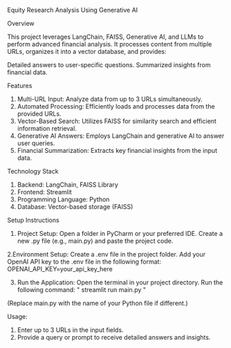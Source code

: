 Equity Research Analysis Using Generative AI


Overview

This project leverages LangChain, FAISS, Generative AI, and LLMs to perform advanced financial analysis. It processes content from multiple URLs, organizes it into a vector database, and provides:

Detailed answers to user-specific questions.
Summarized insights from financial data.

Features

1. Multi-URL Input: Analyze data from up to 3 URLs simultaneously.
2. Automated Processing: Efficiently loads and processes data from the provided URLs.
3. Vector-Based Search: Utilizes FAISS for similarity search and efficient information retrieval.
4. Generative AI Answers: Employs LangChain and generative AI to answer user queries.
5. Financial Summarization: Extracts key financial insights from the input data.
   
Technology Stack

1. Backend: LangChain, FAISS Library
2. Frontend: Streamlit
3. Programming Language: Python
4. Database: Vector-based storage (FAISS)
   
Setup Instructions

1. Project Setup:
Open a folder in PyCharm or your preferred IDE.
Create a new .py file (e.g., main.py) and paste the project code.

2.Environment Setup:
Create a .env file in the project folder.
Add your OpenAI API key to the .env file in the following format:
OPENAI_API_KEY=your_api_key_here  

3. Run the Application:
Open the terminal in your project directory.
Run the following command:
" streamlit run main.py "

(Replace main.py with the name of your Python file if different.)

Usage:

1. Enter up to 3 URLs in the input fields.
2. Provide a query or prompt to receive detailed answers and insights.
